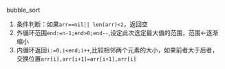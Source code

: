 bubble_sort

1. 条件判断：如果`arr==nil|| len(arr)<2`，返回空
2. 外循环范围`end:=n-1;end>0;end--`,设定此次选定最大值的范围，范围<-逐渐缩小
3. 内循环返回`i:=0;i<end;i++`,比较相邻两个元素的大小，如果前者大于后者，交换位置`arr[i],arr[i+1]=arr[i+1],arr[i]`

